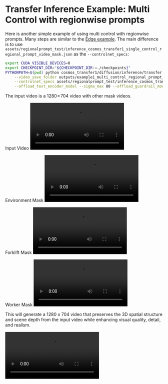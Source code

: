 # Transfer Inference Example: Multi Control with regionwise prompts

Here is another simple example of using multi control with regionwise prompts. Many steps are similar to the [Edge example](/examples/inference_cosmos_transfer1_7b.md#example-1-single-control-edge). The main difference is to use `assets/regionalprompt_test/inference_cosmos_transfer1_single_control_regional_prompt_video_mask.json` as the `--controlnet_specs`:

```bash
export CUDA_VISIBLE_DEVICES=0
export CHECKPOINT_DIR="${CHECKPOINT_DIR:=./checkpoints}"
PYTHONPATH=$(pwd) python cosmos_transfer1/diffusion/inference/transfer.py \
    --video_save_folder outputs/example1_multi_control_regional_prompt_video_mask \
    --controlnet_specs assets/regionalprompt_test/inference_cosmos_transfer1_multi_control_regional_prompt_video_mask.json \
    --offload_text_encoder_model --sigma_max 80 --offload_guardrail_models
```

The input video is a 1280 × 704 video with other mask videos.

Input Video
<video src="https://github.com/user-attachments/assets/78ad4072-9092-4793-8cc2-88dbdabc4db2">
  Your browser does not support the video tag.
</video>

Environment Mask
<video src="https://github.com/user-attachments/assets/d2e8060b-3f04-41ae-9e9f-3f1341358a2f">
  Your browser does not support the video tag.
</video>

Forklift Mask
<video src="https://github.com/user-attachments/assets/5b86f58a-dcc9-49a9-b2d3-780d750b9fca">
  Your browser does not support the video tag.
</video>

Worker Mask
<video src="https://github.com/user-attachments/assets/a36a211f-2940-4945-b08a-ea7095b33529">
  Your browser does not support the video tag.
</video>

This will generate a 1280 x 704 video that preserves the 3D spatial structure and scene depth from the input video while enhancing visual quality, detail, and realism.

<video src="https://github.com/user-attachments/assets/bea4d41b-8be7-4920-89cd-5b7751bd069f">
  Your browser does not support the video tag.
</video>
